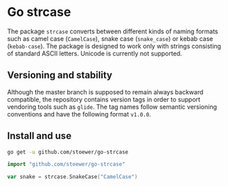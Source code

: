 # Go strcase

The package `strcase` converts between different kinds of naming formats such as camel case 
(`CamelCase`), snake case (`snake_case`) or kebab case (`kebab-case`).
The package is designed to work only with strings consisting of standard ASCII letters. 
Unicode is currently not supported.

## Versioning and stability

Although the master branch is supposed to remain always backward compatible, the repository
contains version tags in order to support vendoring tools such as `glide`.
The tag names follow semantic versioning conventions and have the following format `v1.0.0`.


## Install and use

```sh
go get -u github.com/stoewer/go-strcase
```

```go
import "github.com/stoewer/go-strcase"

var snake = strcase.SnakeCase("CamelCase")
```
